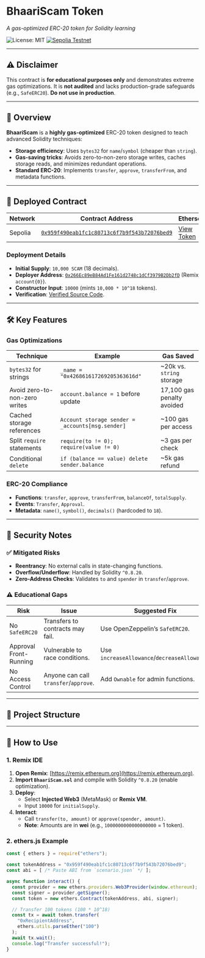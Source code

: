 # BhaariScam Token
*A gas-optimized ERC-20 token for Solidity learning*

![License: MIT](https://img.shields.io/badge/License-MIT-yellow.svg)
[![Sepolia Testnet](https://img.shields.io/badge/Network-Sepolia-blue)](https://sepolia.etherscan.io/token/0x959f490eab1fc1c80713c6f7b9f543b72076bed9)

---

## **⚠️ Disclaimer**
This contract is **for educational purposes only** and demonstrates extreme gas optimizations. It is **not audited** and lacks production-grade safeguards (e.g., `SafeERC20`). **Do not use in production**.

---

## **📌 Overview**
**BhaariScam** is a **highly gas-optimized** ERC-20 token designed to teach advanced Solidity techniques:
- **Storage efficiency**: Uses `bytes32` for `name`/`symbol` (cheaper than `string`).
- **Gas-saving tricks**: Avoids zero-to-non-zero storage writes, caches storage reads, and minimizes redundant operations.
- **Standard ERC-20**: Implements `transfer`, `approve`, `transferFrom`, and metadata functions.

---

## **🔗 Deployed Contract**
| **Network**  | **Contract Address**                                   | **Etherscan**                          |
|--------------|-------------------------------------------------------|----------------------------------------|
| Sepolia      | [`0x959f490eab1fc1c80713c6f7b9f543b72076bed9`](https://sepolia.etherscan.io/address/0x959f490eab1fc1c80713c6f7b9f543b72076bed9) | [View Token](https://sepolia.etherscan.io/token/0x959f490eab1fc1c80713c6f7b9f543b72076bed9) |

### **Deployment Details**
- **Initial Supply**: `10,000 SCAM` (18 decimals).
- **Deployer Address**: [`0x266Ec89eB84Ad1Fe161d2748c1dCf3979B2Db2fD`](https://sepolia.etherscan.io/address/0x266Ec89eB84Ad1Fe161d2748c1dCf3979B2Db2fD) (Remix `account{0}`).
- **Constructor Input**: `10000` (mints `10,000 * 10^18` tokens).
- **Verification**: [Verified Source Code](https://sepolia.etherscan.io/address/0x959f490eab1fc1c80713c6f7b9f543b72076bed9#code).

---

## **🛠 Key Features**
### **Gas Optimizations**
| **Technique**               | **Example**                          | **Gas Saved**               |
|-----------------------------|--------------------------------------|-----------------------------|
| `bytes32` for strings       | `_name = "0x426861617269205363616d"` | ~20k vs. `string` storage   |
| Avoid zero-to-non-zero writes | `account.balance = 1` before update  | 17,100 gas penalty avoided  |
| Cached storage references    | `Account storage sender = _accounts[msg.sender]` | ~100 gas per access |
| Split `require` statements   | `require(to != 0); require(value != 0)` | ~3 gas per check |
| Conditional `delete`        | `if (balance == value) delete sender.balance` | ~5k gas refund |

### **ERC-20 Compliance**
- **Functions**: `transfer`, `approve`, `transferFrom`, `balanceOf`, `totalSupply`.
- **Events**: `Transfer`, `Approval`.
- **Metadata**: `name()`, `symbol()`, `decimals()` (hardcoded to `18`).

---

## **🚨 Security Notes**
### **✅ Mitigated Risks**
- **Reentrancy**: No external calls in state-changing functions.
- **Overflow/Underflow**: Handled by Solidity `^0.8.20`.
- **Zero-Address Checks**: Validates `to` and `spender` in `transfer`/`approve`.

### **⚠️ Educational Gaps**
| **Risk**               | **Issue**                              | **Suggested Fix**                     |
|------------------------|----------------------------------------|---------------------------------------|
| No `SafeERC20`         | Transfers to contracts may fail.       | Use OpenZeppelin’s `SafeERC20`.       |
| Approval Front-Running | Vulnerable to race conditions.         | Use `increaseAllowance`/`decreaseAllowance`. |
| No Access Control      | Anyone can call `transfer`/`approve`.   | Add `Ownable` for admin functions.    |

---

## **📂 Project Structure**


---

## **🔧 How to Use**
### **1. Remix IDE**
1. **Open Remix**: [https://remix.ethereum.org](https://remix.ethereum.org).
2. **Import `BhaariScam.sol`** and compile with Solidity `^0.8.20` (enable optimization).
3. **Deploy**:
   - Select **Injected Web3** (MetaMask) or **Remix VM**.
   - Input `10000` for `initialSupply`.
4. **Interact**:
   - Call `transfer(to, amount)` or `approve(spender, amount)`.
   - **Note**: Amounts are in **wei** (e.g., `1000000000000000000` = 1 token).

### **2. ethers.js Example**
```javascript
const { ethers } = require("ethers");

const tokenAddress = "0x959f490eab1fc1c80713c6f7b9f543b72076bed9";
const abi = [ /* Paste ABI from `scenario.json` */ ];

async function interact() {
  const provider = new ethers.providers.Web3Provider(window.ethereum);
  const signer = provider.getSigner();
  const token = new ethers.Contract(tokenAddress, abi, signer);

  // Transfer 100 tokens (100 * 10^18)
  const tx = await token.transfer(
    "0xRecipientAddress",
    ethers.utils.parseEther("100")
  );
  await tx.wait();
  console.log("Transfer successful!");
}

